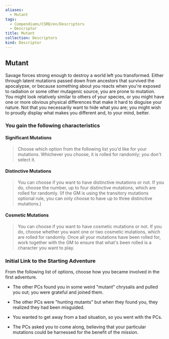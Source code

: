 ```yaml
---
aliases:
  - Mutant
tags:
  - Compendiums/CSRD/en/Descriptors
  - Descriptor
title: Mutant
collection: Descriptors
kind: Descriptor
---
```

## Mutant    
Savage forces strong enough to destroy a world left you transformed. Either through latent mutations passed down from ancestors that survived the apocalypse, or because something about you reacts when you're exposed to radiation or some other mutagenic source, you are prone to mutation. You might look relatively similar to others of your species, or you might have one or more obvious physical differences that make it hard to disguise your nature. Not that you necessarily want to hide what you are; you might wish to proudly display what makes you different and, to your mind, better.  
### You gain the following characteristics    
#### Significant Mutations  
> Choose which option from the following list you'd like for your mutations. Whichever you choose, it is rolled for randomly; you don't select it.    
  
 #### Distinctive Mutations  
> You can choose if you want to have distinctive mutations or not. If you do, choose the number, up to four distinctive mutations, which are rolled for randomly. (If the GM is using the transitory mutations optional rule, you can only choose to have up to three distinctive mutations.)    
  
 #### Cosmetic Mutations  
> You can choose if you want to have cosmetic mutations or not. If you do, choose whether you want one or two cosmetic mutations, which are rolled for randomly. Once all your mutations have been rolled for, work together with the GM to ensure that what's been rolled is a character you want to play.    
  
### Initial Link to the Starting Adventure    
From the following list of options, choose how you became involved in the first adventure.    
- The other PCs found you in some weird "mutant" chrysalis and pulled you out; you were grateful and joined them.    
- The other PCs were "hunting mutants" but when they found you, they realized they had been misguided.    
- You wanted to get away from a bad situation, so you went with the PCs.    
- The PCs asked you to come along, believing that your particular mutations could be harnessed for the benefit of the mission.  